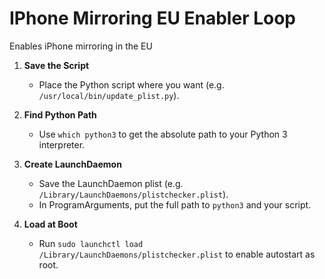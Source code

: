 # IPhone Mirroring EU Enabler Loop
Enables iPhone mirroring in the EU

1. **Save the Script**
    - Place the Python script where you want (e.g. `/usr/local/bin/update_plist.py`).

2. **Find Python Path**
    - Use `which python3` to get the absolute path to your Python 3 interpreter.

3. **Create LaunchDaemon**
    - Save the LaunchDaemon plist (e.g. `/Library/LaunchDaemons/plistchecker.plist`).
    - In ProgramArguments, put the full path to `python3` and your script.

4. **Load at Boot**
    - Run `sudo launchctl load /Library/LaunchDaemons/plistchecker.plist` to enable autostart as root.
